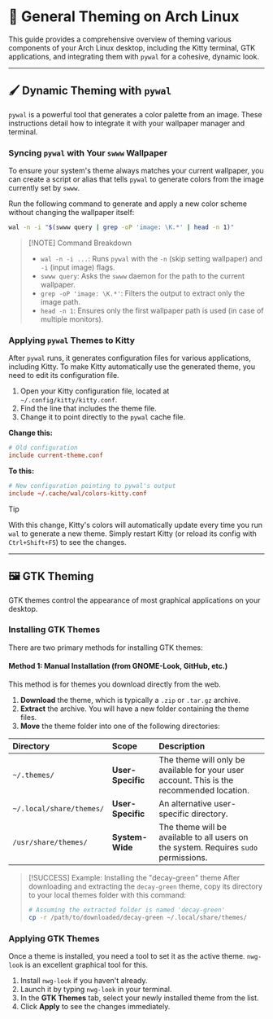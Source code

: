 
# 🎨 General Theming on Arch Linux

This guide provides a comprehensive overview of theming various components of your Arch Linux desktop, including the Kitty terminal, GTK applications, and integrating them with `pywal` for a cohesive, dynamic look.

---

## 🖌️ Dynamic Theming with `pywal`

`pywal` is a powerful tool that generates a color palette from an image. These instructions detail how to integrate it with your wallpaper manager and terminal.

### Syncing `pywal` with Your `swww` Wallpaper

To ensure your system's theme always matches your current wallpaper, you can create a script or alias that tells `pywal` to generate colors from the image currently set by `swww`.

Run the following command to generate and apply a new color scheme without changing the wallpaper itself:

```bash
wal -n -i "$(swww query | grep -oP 'image: \K.*' | head -n 1)"
```

> [!NOTE] Command Breakdown
> *   `wal -n -i ...`: Runs `pywal` with the `-n` (skip setting wallpaper) and `-i` (input image) flags.
> *   `swww query`: Asks the `swww` daemon for the path to the current wallpaper.
> *   `grep -oP 'image: \K.*'`: Filters the output to extract only the image path.
> *   `head -n 1`: Ensures only the first wallpaper path is used (in case of multiple monitors).

### Applying `pywal` Themes to Kitty

After `pywal` runs, it generates configuration files for various applications, including Kitty. To make Kitty automatically use the generated theme, you need to edit its configuration file.

1.  Open your Kitty configuration file, located at `~/.config/kitty/kitty.conf`.
2.  Find the line that includes the theme file.
3.  Change it to point directly to the `pywal` cache file.

**Change this:**
```conf
# Old configuration
include current-theme.conf
```

**To this:**
```conf
# New configuration pointing to pywal's output
include ~/.cache/wal/colors-kitty.conf
```

> [!TIP]
> With this change, Kitty's colors will automatically update every time you run `wal` to generate a new theme. Simply restart Kitty (or reload its config with `Ctrl+Shift+F5`) to see the changes.

---

## 🖼️ GTK Theming

GTK themes control the appearance of most graphical applications on your desktop.

### Installing GTK Themes

There are two primary methods for installing GTK themes:

#### Method 1: Manual Installation (from GNOME-Look, GitHub, etc.)

This method is for themes you download directly from the web.

1.  **Download** the theme, which is typically a `.zip` or `.tar.gz` archive.
2.  **Extract** the archive. You will have a new folder containing the theme files.
3.  **Move** the theme folder into one of the following directories:

| Directory | Scope | Description |
| :--- | :--- | :--- |
| `~/.themes/` | **User-Specific** | The theme will only be available for your user account. This is the recommended location. |
| `~/.local/share/themes/` | **User-Specific** | An alternative user-specific directory. |
| `/usr/share/themes/` | **System-Wide** | The theme will be available to all users on the system. Requires `sudo` permissions. |

> [!SUCCESS] Example: Installing the "decay-green" theme
> After downloading and extracting the `decay-green` theme, copy its directory to your local themes folder with this command:
> ```bash
> # Assuming the extracted folder is named 'decay-green'
> cp -r /path/to/downloaded/decay-green ~/.local/share/themes/
> ```

### Applying GTK Themes

Once a theme is installed, you need a tool to set it as the active theme. `nwg-look` is an excellent graphical tool for this.

1.  Install `nwg-look` if you haven't already.
2.  Launch it by typing `nwg-look` in your terminal.
3.  In the **GTK Themes** tab, select your newly installed theme from the list.
4.  Click **Apply** to see the changes immediately.
